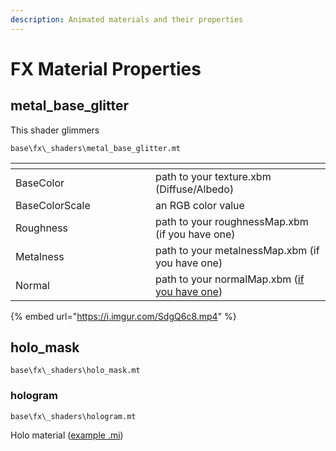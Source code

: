 ```yaml
---
description: Animated materials and their properties
---
```


# FX Material Properties

## metal\_base\_glitter

This shader glimmers

`base\fx\_shaders\metal_base_glitter.mt`

<table><thead><tr><th width="208"></th><th></th></tr></thead><tbody><tr><td>BaseColor</td><td>path to your texture.xbm (Diffuse/Albedo)</td></tr><tr><td>BaseColorScale</td><td>an RGB color value</td></tr><tr><td>Roughness</td><td>path to your roughnessMap.xbm (if you have one)</td></tr><tr><td>Metalness</td><td>path to your metalnessMap.xbm (if you have one)</td></tr><tr><td>Normal</td><td>path to your normalMap.xbm (<a href="../../modding-guides/textures-and-luts/self-made-normal-maps/">if you have one</a>)</td></tr></tbody></table>

{% embed url="https://i.imgur.com/SdgQ6c8.mp4" %}

## holo\_mask

`base\fx\_shaders\holo_mask.mt`

### hologram

`base\fx\_shaders\hologram.mt`

Holo material ([example .mi](../../../\_example\_mods\_and\_templates/material\_templates/holo/hologram\_material\_template.mi))
